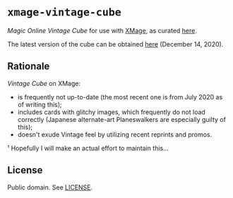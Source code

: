 # ``xmage-vintage-cube``

*Magic Online Vintage Cube* for use with [XMage][1], as curated [here][2].

The latest version of the cube can be obtained [here](./cube.dck)
(December 14, 2020).

## Rationale

*Vintage Cube* on XMage:

 * is frequently not up-to-date (the most recent one is from July 2020 as of
   writing this);
 * includes cards with glitchy images, which frequently do not load correctly 
   (Japanese alternate-art Planeswalkers are especially guilty of this);
 * doesn't exude Vintage feel by utilizing recent reprints and promos.

¹ Hopefully I will make an actual effort to maintain this...

## License

Public domain. See [LICENSE](./LICENSE).

[1]: http://xmage.de/
[2]: https://magic.wizards.com/en/articles/archive/vintage-cube-cardlist
